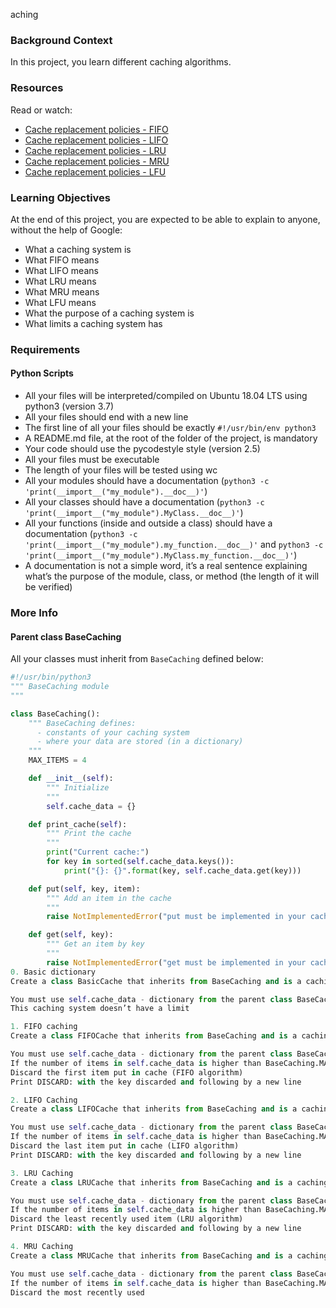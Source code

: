 aching

### Background Context
In this project, you learn different caching algorithms.

### Resources
Read or watch:
- [Cache replacement policies - FIFO](https://en.wikipedia.org/wiki/Cache_replacement_policies#First-in,_first-out_(FIFO))
- [Cache replacement policies - LIFO](https://en.wikipedia.org/wiki/Cache_replacement_policies#Last-in,_first-out_(LIFO))
- [Cache replacement policies - LRU](https://en.wikipedia.org/wiki/Cache_replacement_policies#Least_recently_used_(LRU))
- [Cache replacement policies - MRU](https://en.wikipedia.org/wiki/Cache_replacement_policies#Most_recently_used_(MRU))
- [Cache replacement policies - LFU](https://en.wikipedia.org/wiki/Cache_replacement_policies#Least-frequently_used_(LFU))

### Learning Objectives
At the end of this project, you are expected to be able to explain to anyone, without the help of Google:
- What a caching system is
- What FIFO means
- What LIFO means
- What LRU means
- What MRU means
- What LFU means
- What the purpose of a caching system is
- What limits a caching system has

### Requirements
#### Python Scripts
- All your files will be interpreted/compiled on Ubuntu 18.04 LTS using python3 (version 3.7)
- All your files should end with a new line
- The first line of all your files should be exactly `#!/usr/bin/env python3`
- A README.md file, at the root of the folder of the project, is mandatory
- Your code should use the pycodestyle style (version 2.5)
- All your files must be executable
- The length of your files will be tested using wc
- All your modules should have a documentation (`python3 -c 'print(__import__("my_module").__doc__)'`)
- All your classes should have a documentation (`python3 -c 'print(__import__("my_module").MyClass.__doc__)'`)
- All your functions (inside and outside a class) should have a documentation (`python3 -c 'print(__import__("my_module").my_function.__doc__)'` and `python3 -c 'print(__import__("my_module").MyClass.my_function.__doc__)'`)
- A documentation is not a simple word, it’s a real sentence explaining what’s the purpose of the module, class, or method (the length of it will be verified)

### More Info
#### Parent class BaseCaching
All your classes must inherit from `BaseCaching` defined below:
```python
#!/usr/bin/python3
""" BaseCaching module
"""

class BaseCaching():
    """ BaseCaching defines:
      - constants of your caching system
      - where your data are stored (in a dictionary)
    """
    MAX_ITEMS = 4

    def __init__(self):
        """ Initialize
        """
        self.cache_data = {}

    def print_cache(self):
        """ Print the cache
        """
        print("Current cache:")
        for key in sorted(self.cache_data.keys()):
            print("{}: {}".format(key, self.cache_data.get(key)))

    def put(self, key, item):
        """ Add an item in the cache
        """
        raise NotImplementedError("put must be implemented in your cache class")

    def get(self, key):
        """ Get an item by key
        """
        raise NotImplementedError("get must be implemented in your cache class")
0. Basic dictionary
Create a class BasicCache that inherits from BaseCaching and is a caching system:

You must use self.cache_data - dictionary from the parent class BaseCaching
This caching system doesn’t have a limit

1. FIFO caching
Create a class FIFOCache that inherits from BaseCaching and is a caching system:

You must use self.cache_data - dictionary from the parent class BaseCaching
If the number of items in self.cache_data is higher than BaseCaching.MAX_ITEMS:
Discard the first item put in cache (FIFO algorithm)
Print DISCARD: with the key discarded and following by a new line

2. LIFO Caching
Create a class LIFOCache that inherits from BaseCaching and is a caching system:

You must use self.cache_data - dictionary from the parent class BaseCaching
If the number of items in self.cache_data is higher than BaseCaching.MAX_ITEMS:
Discard the last item put in cache (LIFO algorithm)
Print DISCARD: with the key discarded and following by a new line

3. LRU Caching
Create a class LRUCache that inherits from BaseCaching and is a caching system:

You must use self.cache_data - dictionary from the parent class BaseCaching
If the number of items in self.cache_data is higher than BaseCaching.MAX_ITEMS:
Discard the least recently used item (LRU algorithm)
Print DISCARD: with the key discarded and following by a new line

4. MRU Caching
Create a class MRUCache that inherits from BaseCaching and is a caching system:

You must use self.cache_data - dictionary from the parent class BaseCaching
If the number of items in self.cache_data is higher than BaseCaching.MAX_ITEMS:
Discard the most recently used
